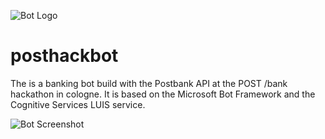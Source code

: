 ![Bot Logo](https://github.com/n01d/posthackbot/blob/master/screenshots/botlogo.png)
# posthackbot
The is a banking bot build with the Postbank API at the POST /bank hackathon in cologne. It is based on the Microsoft Bot Framework and the Cognitive Services LUIS service.

![Bot Screenshot](https://github.com/n01d/posthackbot/blob/master/screenshots/BotFrameworkPostbank.PNG)
